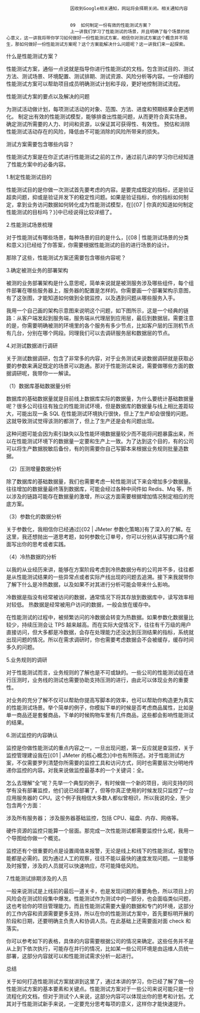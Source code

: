 
                            
                            因收到Google相关通知，网站将会择期关闭。相关通知内容
                            
                            
                            09  如何制定一份有效的性能测试方案？
                            上一讲我们学习了性能测试的场景，并且明确了每个场景的核心意义，这一讲我将带你学习如何做好一份性能测试方案，相信你对测试方案这个概念并不陌生，那如何做好一份性能测试方案呢？这个方案能解决什么问题呢？这一讲我们来一起探索。

什么是性能测试方案？

性能测试方案，通俗一点说就是指导你进行性能测试的文档，包含测试目的、测试方法、测试场景、环境配置、测试排期、测试资源、风险分析等内容。一份详细的性能测试方案可以帮助项目成员明确测试计划和手段，更好地控制测试流程。

性能测试方案的要点以及解决的问题


为测试活动做计划，每项测试活动的对象、范围、方法、进度和预期结果会更透明化。
制定出有效的性能测试模型，能够排查出性能问题，从而更符合真实场景。
确定测试所需要的人力、时间和资源，以保证其可获得性、有效性。
预估和消除性能测试活动存在的风险，降低由不可能消除的风险所带来的损失。


测试方案需要包含哪些内容？

性能测试方案是在你正式进行性能测试之前的工作，通过前几讲的学习你已经知道了性能方案中的必备内容。

1.制定性能测试目的

性能测试目的是你做一次测试首先要考虑的内容。是要完成既定的指标，还是验证超卖问题，抑或是验证并发下的稳定性问题。如果是验证指标，你的指标如何制定，拿到业务访问数据如何转化成为性能测试模型，在[《07 | 你真的知道如何制定性能测试的目标吗？》]中已经说得比较详细了。

2.性能测试场景梳理

对于性能测试有哪些场景，每种场景的目的是什么，[《08 | 性能测试场景的分类和意义》]已经给了你答案，你需要根据性能测试的目的进行场景的设计。

那除了这些，性能测试方案还需要包含哪些内容呢？

3.确定被测业务的部署架构

被测的业务部署架构是什么意思呢，简单来说就是被测服务涉及哪些组件，每个组件部署在哪些服务器上，服务器的配置是怎样的。你需要画一个部署架构示意图，有了这张图，才能知道如何做到全貌监控，以及遇到问题从哪些服务入手。

我用一个自己画的架构示意图来说明这个问题，如下图所示，这是一个经典的链路：从客户端发起到服务端，服务端从代理层到应用层，最后到数据层。需要注意的是，你需要明确被测的环境里的各个服务有多少节点，比如客户层的压测机节点有几台，分别在哪个网段。同理我们可以去调研服务层和数据层的节点。



4.对测试数据进行调研

关于测试数据调研，包含了非常多的内容，对于业务测试来说数据调研就是获取必要的参数来满足既定的场景可以跑通。那对于性能测试来说，需要做哪些方面的数据调研呢，我带你一一解读。

（1）数据库基础数据量分析

数据库的基础数据量就是目前线上数据库实际的数据量，为什么要统计基础数据量呢？很多公司往往有独立的性能测试环境，但是数据库的数据量与线上相比差距较大，可能出现一条 SQL 在性能测试环境执行很快，但上了生产却会很慢的问题。这就导致测试觉得该测的都测了，但上了生产还是会有问题出现。

这种问题可能会因为索引缺失以及性能环境数据量较少而不能将问题暴露出来，所以在性能测试环境下的数据量一定要和生产上一致。为了达到这个目的，有的公司可以将生产数据脱敏后备份，有的则需要你自己写脚本来根据业务规则批量造数据。

（2）压测增量数据分析

除了数据库的基础数据量，我们也需要考虑一轮性能测试下来会增加多少数据量。往往增加的数据量最终落到数据库，可能会经过各种中间件如 Redis、Mq 等，所以涉及的链路可能存在数据量的激增，所以这方面需要根据增加情况制定相应的兜底方案。

（3）参数化的数据分析

关于参数化，我相信你已经通过[《02 | JMeter 参数化策略》]有了深入的了解。在这里，我还想抛出一道思考题，如何参数化订单号，你可以分别从读写接口两个层面写出你的思考或者实践。

（4）冷热数据的分析

以我的从业经历来讲，能够在方案阶段考虑到冷热数据分布的公司并不多，往往都是从性能测试结果的一些异常点或者实际产线出现的问题去追溯。接下来我就带你了解下什么是冷热数据，以及如果不对其进行分析可能会带来什么影响。


冷数据是指没有经常被访问的数据，通常情况下将其存放到数据库中，读写效率相对较低。
热数据是经常被用户访问的数据，一般会放在缓存中。


在性能测试的过程中，被频繁访问的冷数据会转变为热数据。如果参数化数据量比较少，持续压测会让 TPS 越来越高。而在实际大促情况下，往往有千万级的用户直接访问，但大多都是冷数据，会存在处理能力还没达到压测结果的指标，系统就出现问题的情况。所以在需求调研时，你也需要考虑数据会不会被缓存，缓存时间多久的问题。

5.业务规则的调研

对于性能测试而言，业务规则的了解也是不可或缺的。一些公司的性能测试组在进行压测时，业务线的测试也需要协助支持压测的进行，由此可以体现业务的重要性。

对业务的充分了解不仅可以帮助你提高写脚本的效率，也可以帮助你构造更为真实的性能测试场景。举个简单的例子，你模拟下单的时候是否考虑商品属性，比如是单一商品还是套餐商品，下单的时候购物车里有几件商品，这些都会影响性能测试的结果。

6.测试监控的内容确认

监控是你做性能测试的重点内容之一，一旦出现问题，第一反应就是查监控，关于监控管理建设我在[《01 | JMeter 的核心概念》]中也有所陈述。对于性能测试方案，不仅需要罗列清楚你所需要的监控工具和访问方式，同时也需要层次分明地传递你监控的内容。对我来说做监控最基本的一个关键词：全。

怎么去理解“全”呢？先举一个典型的例子，有时候做一个新的项目，询问支持的同学有没有部署监控，他们说已经部署了，但等你真正使用的时候发现只监控了一台应用服务器的 CPU。这个例子我相信大多数人都似曾相识，所以我说的全，至少包含两个方面：


涉及所有服务器；
涉及服务器基础监控，包括 CPU、磁盘、内存、网络等。


硬件资源的监控只能算一个层面。那完成一次性能测试都需要监控什么呢，我用一个导图给你做一个概览。



监控还有个很重要的点是设置阈值来报警，无论是线上和线下的性能测试，报警功能都是必需的。因为通过人工的观察，往往不能以最快的速度发现问题。一旦能够及时报警，涉及的人员就可以快速响应，尽可能降低风险。

7.性能测试排期涉及的人员

一般来说测试是上线前的最后一道关卡，也是发现问题的重要角色，所以项目上的风险会在测试阶段集中爆发。性能测试作为测试中的一部分，也会面临类似问题，这也考验你的项目管理能力。而且性能测试需要大量的数据和专门的环境，这部分的工作内容和资源需要更多支持，所以在你的性能测试方案中，首先要标明开展的阶段和日期，还要明确主负责人和协调人员。在此基础上还需要面对面 check 和落实。

你可以参考如下的表格，具体的内容需要根据公司的情况来确定。这些任务并不是从上到下依次执行，可能存在并行的情况，比如某一些公司环境是由运维人员统一部署，这部分内容就可以和性能测试需求分析一起进行。



总结

关于如何打造性能测试方案就讲到这里了，通过本讲的学习，你已经了解了做一份性能测试方案的基本要素和关键点。性能测试方案对于一些公司来说可能只是一份流程化的文档，但对于测试个人来说，这部分内容可以体现出你的思考和计划。尤其对于性能测试新手来说，一定要充分思考每项的意义，这样你才能快速提升。

                        
                        
                            